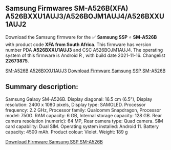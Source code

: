 <h2>Samsung Firmwares SM-A526B(XFA) A526BXXU1AUJ3/A526BOJM1AUJ4/A526BXXU1AUJ2</h2>
Download the Samsung firmware for the ✅ <strong>Samsung SSP </strong> ⭐ <strong>SM-A526B</strong> with product code <strong>XFA</strong> <strong> from South Africa</strong>. This firmware has version number PDA <strong>A526BXXU1AUJ3</strong> and CSC A526BOJM1AUJ4. The operating system of this firmware is Android R , with build date 2021-11-16. Changelist <strong>22673875</strong>.


[SM-A526B](https://samfirm.shop/samsung/model/SM-A526B)
[A526BXXU1AUJ3](https://samfirm.shop/samsung/pda/A526BXXU1AUJ3)
[Download Firmware Samsung SSP SM-A526B](https://samfirm.shop/samsung/firmware/474706)
<h2>Summary description:</h2>
<p>Samsung Galaxy SM-A526B. Display diagonal: 16.5 cm (6.5"), Display resolution: 2400 x 1080 pixels, Display type: SAMOLED. Processor frequency: 2.2 GHz, Processor family: Qualcomm Snapdragon, Processor model: 750G. RAM capacity: 6 GB, Internal storage capacity: 128 GB. Rear camera resolution (numeric): 64 MP, Rear camera type: Quad camera. SIM card capability: Dual SIM. Operating system installed: Android 11. Battery capacity: 4500 mAh. Product colour: Violet. Weight: 189 g</p>


[Download Firmware Samsung SSP SM-A526B](https://samfirm.shop/samsung/firmware/474706)
